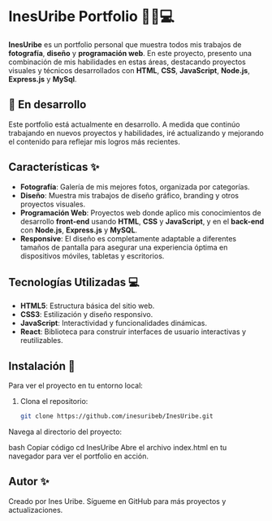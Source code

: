 # InesUribe Portfolio 📸🎨💻

**InesUribe** es un portfolio personal que muestra todos mis trabajos de **fotografía**, **diseño** y **programación web**. En este proyecto, presento una combinación de mis habilidades en estas áreas, destacando proyectos visuales y técnicos desarrollados con **HTML**, **CSS**, **JavaScript**, **Node.js**, **Express.js** y **MySql**.

## 🚧 En desarrollo
Este portfolio está actualmente en desarrollo. A medida que continúo trabajando en nuevos proyectos y habilidades, iré actualizando y mejorando el contenido para reflejar mis logros más recientes.

## Características ✨
- **Fotografía**: Galería de mis mejores fotos, organizada por categorías.
- **Diseño**: Muestra mis trabajos de diseño gráfico, branding y otros proyectos visuales.
- **Programación Web**: Proyectos web donde aplico mis conocimientos de desarrollo **front-end** usando **HTML**, **CSS** y **JavaScript**, y en el **back-end** con **Node.js**, **Express.js** y **MySQL**.
- **Responsive**: El diseño es completamente adaptable a diferentes tamaños de pantalla para asegurar una experiencia óptima en dispositivos móviles, tabletas y escritorios.

## Tecnologías Utilizadas 💻
- **HTML5**: Estructura básica del sitio web.
- **CSS3**: Estilización y diseño responsivo.
- **JavaScript**: Interactividad y funcionalidades dinámicas.
- **React**: Biblioteca para construir interfaces de usuario interactivas y reutilizables.

## Instalación 🚀

Para ver el proyecto en tu entorno local:

1. Clona el repositorio:
   ```bash
   git clone https://github.com/inesuribeb/InesUribe.git
Navega al directorio del proyecto:

bash
Copiar código
cd InesUribe
Abre el archivo index.html en tu navegador para ver el portfolio en acción.


## Autor ✨
Creado por Ines Uribe. Sígueme en GitHub para más proyectos y actualizaciones.
